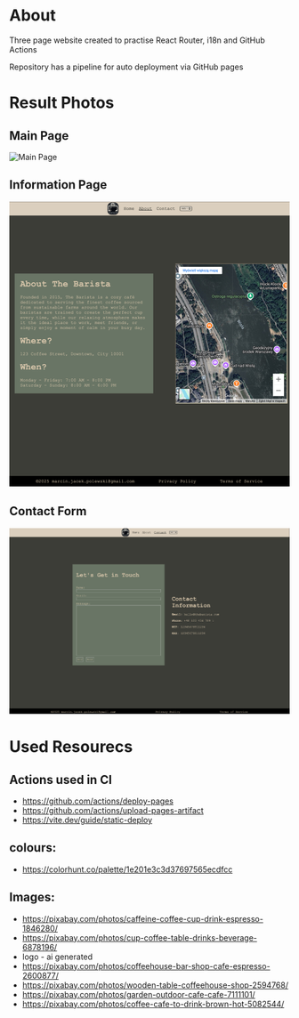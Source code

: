# About
Three page website created to practise React Router, i18n and GitHub Actions

Repository has a pipeline for auto deployment via GitHub pages

# Result Photos

## Main Page
![Main Page](./ResultPhotos/main_page.png)

## Information Page
![Information Page](./ResultPhotos/information_page.png)

## Contact Form
![Contact Form](./ResultPhotos/contact_form.png)

# Used Resourecs

## Actions used in CI
- https://github.com/actions/deploy-pages
- https://github.com/actions/upload-pages-artifact
- https://vite.dev/guide/static-deploy

## colours:
- https://colorhunt.co/palette/1e201e3c3d37697565ecdfcc

## Images:
- https://pixabay.com/photos/caffeine-coffee-cup-drink-espresso-1846280/
- https://pixabay.com/photos/cup-coffee-table-drinks-beverage-6878196/
- logo - ai generated
- https://pixabay.com/photos/coffeehouse-bar-shop-cafe-espresso-2600877/
- https://pixabay.com/photos/wooden-table-coffeehouse-shop-2594768/
- https://pixabay.com/photos/garden-outdoor-cafe-cafe-7111101/
- https://pixabay.com/photos/coffee-cafe-to-drink-brown-hot-5082544/